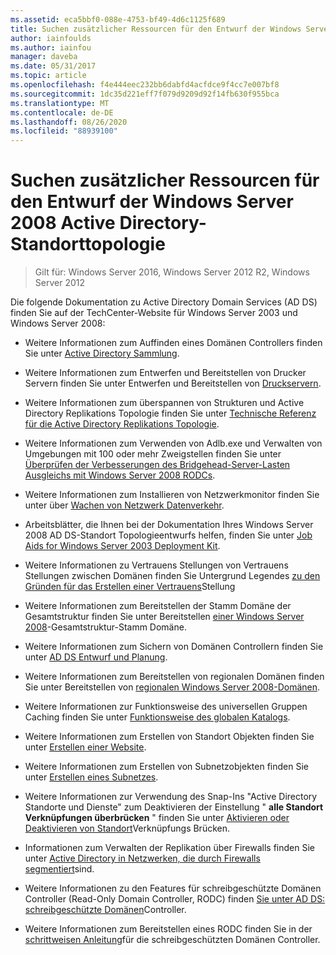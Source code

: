 ```yaml
---
ms.assetid: eca5bbf0-088e-4753-bf49-4d6c1125f689
title: Suchen zusätzlicher Ressourcen für den Entwurf der Windows Server 2008 Active Directory-Standorttopologie
author: iainfoulds
ms.author: iainfou
manager: daveba
ms.date: 05/31/2017
ms.topic: article
ms.openlocfilehash: f4e444eec232bb6dabfd4acfdce9f4cc7e007bf8
ms.sourcegitcommit: 1dc35d221eff7f079d9209d92f14fb630f955bca
ms.translationtype: MT
ms.contentlocale: de-DE
ms.lasthandoff: 08/26/2020
ms.locfileid: "88939100"
---
```

# <a name="finding-additional-resources-for-windows-server-2008-active-directory-site-topology-design"></a>Suchen zusätzlicher Ressourcen für den Entwurf der Windows Server 2008 Active Directory-Standorttopologie

> Gilt für: Windows Server 2016, Windows Server 2012 R2, Windows Server 2012

Die folgende Dokumentation zu Active Directory Domain Services (AD DS) finden Sie auf der TechCenter-Website für Windows Server 2003 und Windows Server 2008:

- Weitere Informationen zum Auffinden eines Domänen Controllers finden Sie unter [Active Directory Sammlung](/previous-versions/windows/it-pro/windows-server-2003/cc780036(v=ws.10)).

- Weitere Informationen zum Entwerfen und Bereitstellen von Drucker Servern finden Sie unter Entwerfen und Bereitstellen von [Druckservern](/previous-versions/windows/it-pro/windows-server-2003/cc785842(v=ws.10)).

- Weitere Informationen zum überspannen von Strukturen und Active Directory Replikations Topologie finden Sie unter [Technische Referenz für die Active Directory Replikations Topologie](/previous-versions/windows/it-pro/windows-server-2003/cc755326(v=ws.10)).

- Weitere Informationen zum Verwenden von Adlb.exe und Verwalten von Umgebungen mit 100 oder mehr Zweigstellen finden Sie unter [Überprüfen der Verbesserungen des Bridgehead-Server-Lasten Ausgleichs mit Windows Server 2008 RODCs](/previous-versions/windows/it-pro/windows-server-2008-r2-and-2008/dd735927(v%3dws.10)).

- Weitere Informationen zum Installieren von Netzwerkmonitor finden Sie unter über [Wachen von Netzwerk Datenverkehr](/previous-versions/windows/it-pro/windows-server-2003/cc783075(v=ws.10)).

- Arbeitsblätter, die Ihnen bei der Dokumentation Ihres Windows Server 2008 AD DS-Standort Topologieentwurfs helfen, finden Sie unter [Job Aids for Windows Server 2003 Deployment Kit](https://microsoft.com/download/details.aspx?id=9608).

- Weitere Informationen zu Vertrauens Stellungen von Vertrauens Stellungen zwischen Domänen finden Sie Untergrund Legendes [zu den Gründen für das Erstellen einer Vertrauens](/previous-versions/windows/it-pro/windows-server-2008-r2-and-2008/cc754538(v=ws.11))Stellung

- Weitere Informationen zum Bereitstellen der Stamm Domäne der Gesamtstruktur finden Sie unter Bereitstellen [einer Windows Server 2008](/previous-versions/windows/it-pro/windows-server-2008-r2-and-2008/cc731174(v=ws.10))-Gesamtstruktur-Stamm Domäne.

- Weitere Informationen zum Sichern von Domänen Controllern finden Sie unter [AD DS Entwurf und Planung](./ad-ds-design-and-planning.md).

- Weitere Informationen zum Bereitstellen von regionalen Domänen finden Sie unter Bereitstellen von [regionalen Windows Server 2008-Domänen](/previous-versions/windows/it-pro/windows-server-2008-r2-and-2008/cc755118(v=ws.10)).

- Weitere Informationen zur Funktionsweise des universellen Gruppen Caching finden Sie unter [Funktionsweise des globalen Katalogs](/previous-versions/windows/it-pro/windows-server-2003/cc737410(v=ws.10)).

- Weitere Informationen zum Erstellen von Standort Objekten finden Sie unter [Erstellen einer Website](/previous-versions/windows/it-pro/windows-server-2008-r2-and-2008/cc772304(v=ws.11)).

- Weitere Informationen zum Erstellen von Subnetzobjekten finden Sie unter [Erstellen eines Subnetzes](/previous-versions/windows/it-pro/windows-server-2008-r2-and-2008/cc770372(v=ws.11)).

- Weitere Informationen zur Verwendung des Snap-Ins "Active Directory Standorte und Dienste" zum Deaktivieren der Einstellung " **alle Standort Verknüpfungen überbrücken** " finden Sie unter [Aktivieren oder Deaktivieren von Standort](/previous-versions/windows/it-pro/windows-server-2003/cc738789(v=ws.10))Verknüpfungs Brücken.

- Informationen zum Verwalten der Replikation über Firewalls finden Sie unter [Active Directory in Netzwerken, die durch Firewalls segmentiert](https://microsoft.com/download/details.aspx?familyid=c2ef3846-43f0-4caf-9767-a9166368434e)sind.

- Weitere Informationen zu den Features für schreibgeschützte Domänen Controller (Read-Only Domain Controller, RODC) finden [Sie unter AD DS: schreibgeschützte Domänen](/previous-versions/windows/it-pro/windows-server-2008-r2-and-2008/cc732801(v=ws.10))Controller.

- Weitere Informationen zum Bereitstellen eines RODC finden Sie in der [schrittweisen Anleitung](/previous-versions/windows/it-pro/windows-server-2008-r2-and-2008/cc772234(v=ws.10))für die schreibgeschützten Domänen Controller.